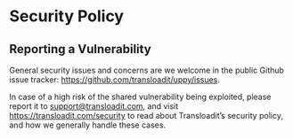 # Security Policy

## Reporting a Vulnerability

General security issues and concerns are we welcome in the public Github issue tracker: https://github.com/transloadit/uppy/issues.

In case of a high risk of the shared vulnerability being exploited, please report it to support@transloadit.com, and visit https://transloadit.com/security to read about Transloadit’s security policy, and how we generally handle these cases.

